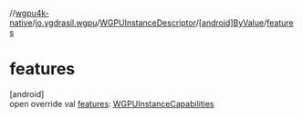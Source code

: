 //[wgpu4k-native](../../../../index.md)/[io.ygdrasil.wgpu](../../index.md)/[WGPUInstanceDescriptor](../index.md)/[[android]ByValue](index.md)/[features](features.md)

# features

[android]\
open override val [features](features.md): [WGPUInstanceCapabilities](../../-w-g-p-u-instance-capabilities/index.md)